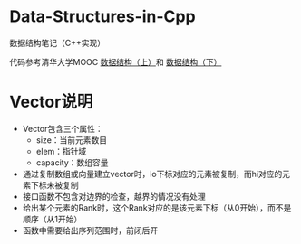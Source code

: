 # Data-Structures-in-Cpp
数据结构笔记（C++实现）

代码参考清华大学MOOC [数据结构（上）](https://next.xuetangx.com/course/THU08091000384/1516243)和 [数据结构（下）](https://next.xuetangx.com/course/THU08091002048/1515966)

# Vector说明
* Vector包含三个属性：
  * size：当前元素数目
  * elem：指针域
  * capacity：数组容量
* 通过复制数组或向量建立vector时，lo下标对应的元素被复制，而hi对应的元素下标未被复制
* 接口函数不包含对边界的检查，越界的情况没有处理
* 给出某个元素的Rank时，这个Rank对应的是该元素下标（从0开始），而不是顺序（从1开始）
* 函数中需要给出序列范围时，前闭后开